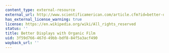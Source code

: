 ```yaml
---
content_type: external-resource
external_url: http://www.scientificamerican.com/article.cfm?id=better-displays-with-orga
has_external_license_warning: true
license: https://en.wikipedia.org/wiki/All_rights_reserved
status: ''
title: Better Displays with Organic Film
uid: 3f59d766-467d-49bb-bdf8-84f5a3acf490
wayback_url: ''
---
```

